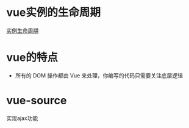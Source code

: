 # vue实例的生命周期

[实例生命周期](https://cn.vuejs.org/v2/guide/instance.html#实例生命周期)



# vue的特点

- 所有的 DOM 操作都由 Vue 来处理，你编写的代码只需要关注底层逻辑


# vue-source

实现ajax功能

